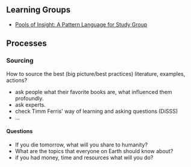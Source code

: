 ## Learning Groups

* [Pools of Insight: A Pattern Language for Study Group](http://www.industriallogic.com/wp-content/uploads/2012/03/khdraft1.pdf)


## Processes

### Sourcing

How to source the best (big picture/best practices) literature, examples, actions?
* ask people what their favorite books are, what influenced them profoundly.
* ask experts.
* check Timm Ferris' way of learning and asking questions (DiSSS)
* ...


#### Questions

* If you die tomorrow, what will you share to humanity?
* What are the topics that everyone on Earth should know about?
* if you had money, time and resources what will you do?
